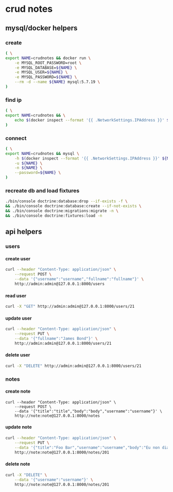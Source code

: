 # crud notes #

## mysql/docker helpers ##

### create ###

```bash
( \
export NAME=crudnotes && docker run \
    -e MYSQL_ROOT_PASSWORD=root \
    -e MYSQL_DATABASE=${NAME} \
    -e MYSQL_USER=${NAME} \
    -e MYSQL_PASSWORD=${NAME} \
    --rm -d --name ${NAME} mysql:5.7.19 \
)
```
### find ip ###
```bash
( \
export NAME=crudnotes && \
    echo $(docker inspect --format '{{ .NetworkSettings.IPAddress }}' ${NAME}) \
)
```
### connect ###
```bash
( \
export NAME=crudnotes && mysql \
    -h $(docker inspect --format '{{ .NetworkSettings.IPAddress }}' ${NAME}) \
    -u ${NAME} \
    -n ${NAME} \
    --password=${NAME} \
)
```
### recreate db and load fixtures ###
```bash
./bin/console doctrine:database:drop --if-exists -f \
&& ./bin/console doctrine:database:create --if-not-exists \
&& ./bin/console doctrine:migrations:migrate -n \
&& ./bin/console doctrine:fixtures:load -n
```

## api helpers ##

### users ###

#### create user #### 
```bash
curl --header "Content-Type: application/json" \
    --request POST \
    --data '{"username":"username","fullname":"fullname"}' \
    http://admin:admin@127.0.0.1:8000/users
```
#### read user #### 
```bash
curl -X "GET" http://admin:admin@127.0.0.1:8000/users/21
```
#### update user #### 
```bash
curl --header "Content-Type: application/json" \
    --request PUT \
    --data '{"fullname":"James Bond"}' \
    http://admin:admin@127.0.0.1:8000/users/21
```
#### delete user #### 
```bash
curl -X "DELETE" http://admin:admin@127.0.0.1:8000/users/21
```
### notes ###

#### create note ####
```
curl --header "Content-Type: application/json" \
    --request POST \
    --data '{"title":"title","body":"body","username":"username"}' \
    http://note:note@127.0.0.1:8000/notes
```
#### update note #### 
```bash
curl --header "Content-Type: application/json" \
    --request PUT \
    --data '{"title":"Foo Bar","username":"username","body":"Eu non diam phasellus vestibulum lorem sed risus ultricies tristiqu"}' \
    http://note:note@127.0.0.1:8000/notes/201
```
#### delete note #### 
```bash
curl -X "DELETE" \
    --data '{"username":"username"}' \
    http://note:note@127.0.0.1:8000/notes/201
```
